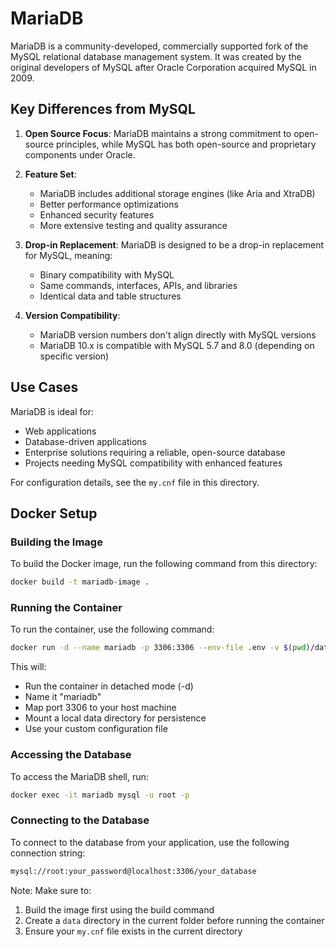 # MariaDB

MariaDB is a community-developed, commercially supported fork of the MySQL relational database management system. It was created by the original developers of MySQL after Oracle Corporation acquired MySQL in 2009.

## Key Differences from MySQL

1. **Open Source Focus**: MariaDB maintains a strong commitment to open-source principles, while MySQL has both open-source and proprietary components under Oracle.

2. **Feature Set**:
   - MariaDB includes additional storage engines (like Aria and XtraDB)
   - Better performance optimizations
   - Enhanced security features
   - More extensive testing and quality assurance

3. **Drop-in Replacement**: MariaDB is designed to be a drop-in replacement for MySQL, meaning:
   - Binary compatibility with MySQL
   - Same commands, interfaces, APIs, and libraries
   - Identical data and table structures

4. **Version Compatibility**: 
   - MariaDB version numbers don't align directly with MySQL versions
   - MariaDB 10.x is compatible with MySQL 5.7 and 8.0 (depending on specific version)

## Use Cases

MariaDB is ideal for:
- Web applications
- Database-driven applications
- Enterprise solutions requiring a reliable, open-source database
- Projects needing MySQL compatibility with enhanced features

For configuration details, see the `my.cnf` file in this directory.

## Docker Setup

### Building the Image
To build the Docker image, run the following command from this directory:

```bash
docker build -t mariadb-image .
```

### Running the Container
To run the container, use the following command:

```bash
docker run -d --name mariadb -p 3306:3306 --env-file .env -v $(pwd)/data:/var/lib/mysql -v $(pwd)/my.cnf:/etc/mysql/my.cnf mariadb-image
```
This will:
- Run the container in detached mode (-d)
- Name it "mariadb"
- Map port 3306 to your host machine
- Mount a local data directory for persistence
- Use your custom configuration file

### Accessing the Database
To access the MariaDB shell, run:

```bash
docker exec -it mariadb mysql -u root -p
```

### Connecting to the Database
To connect to the database from your application, use the following connection string:

```bash
mysql://root:your_password@localhost:3306/your_database
```

Note: Make sure to:
1. Build the image first using the build command
2. Create a `data` directory in the current folder before running the container
3. Ensure your `my.cnf` file exists in the current directory
